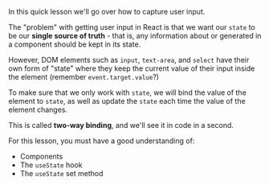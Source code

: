 
In this quick lesson we'll go over how to capture user input.

  

The "problem" with getting user input in React is that we want our `state` to be our **single source of truth** - that is, any information about or generated in a component should be kept in its state.

  

However, DOM elements such as `input`, `text-area`, and `select` have their own form of "state" where they keep the current value of their input inside the element (remember `event.target.value`?)

  

To make sure that we only work with `state`, we will bind the value of the element to `state`, as well as update the `state` each time the value of the element changes.

  

This is called **two-way binding**, and we'll see it in code in a second.

  

For this lesson, you must have a good understanding of:

-   Components
-   The `useState` hook
-   The `useState` set method